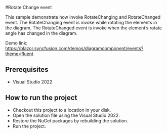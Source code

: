 #Rotate Change event

This sample demonstrate how invoke RotateChanging and RotateChanged event. The RotateChanging event is invoke while rotating the elements in the diagram. The RotateChanged event is invoke when the element’s rotate angle has changed in the diagram.

Demo link:
https://blazor.syncfusion.com/demos/diagramcomponent/events?theme=fluent

## Prerequisites

* Visual Studio 2022

## How to run the project

* Checkout this project to a location in your disk.
* Open the solution file using the Visual Studio 2022.
* Restore the NuGet packages by rebuilding the solution.
* Run the project.
